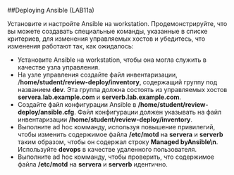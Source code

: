 ##Deploying Ansible (LAB11a)

Установите и настройте Ansible на workstation. Продемонстрируйте, что вы можете создавать специальные команды, указанные в списке критериев, для изменения управляемых хостов и убедитесь, что изменения работают так, как ожидалось:

- Установите Ansible на workstation, чтобы она могла служить в качестве узла управления.
- На узле управления создайте файл инвентаризации, /**home/student/review-deploy/inventory**, содержащий группу под названием **dev**. Эта группа должна состоять из управляемых хостов **servera.lab.example.com** и **serverb.lab.example.com**.
- Создайте файл конфигурации Ansible в **/home/student/review-deploy/ansible.cfg**. Файл конфигурации должен указывать на файл инвентаризации **/home/student/review-deploy/inventory**.
- Выполните ad hoc комманду, используя повышение привилегий, чтобы изменить содержимое файла **/etc/motd** на **servera** и **serverb** таким образом, чтобы он содержал строку **Managed byAnsible\n**. Используйте **devops** в качестве удаленного пользователя.
- Выполните ad hoc комманду, чтобы проверить, что содержимое файла **/etc/motd** на **servera** и **serverb** идентично.